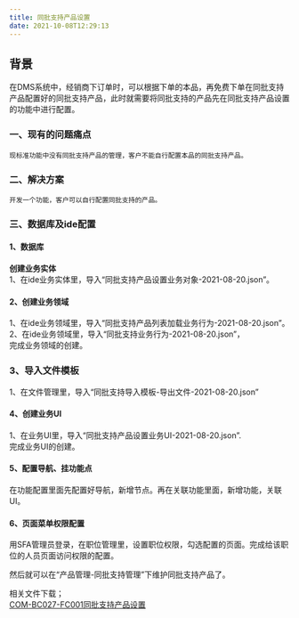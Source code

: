```yaml
---
title: 同批支持产品设置
date: 2021-10-08T12:29:13
---
```


## 背景

在DMS系统中，经销商下订单时，可以根据下单的本品，再免费下单在同批支持产品配置好的同批支持产品，此时就需要将同批支持的产品先在同批支持产品设置的功能中进行配置。

### 一、现有的问题痛点

```
现标准功能中没有同批支持产品的管理，客户不能自行配置本品的同批支持产品。
```

### 二、解决方案

```
开发一个功能，客户可以自行配置同批支持的产品。
```

### 三、数据库及ide配置

#### 1、数据库

**创建业务实体**  
1、在ide业务实体里，导入“同批支持产品设置业务对象-2021-08-20.json”。

#### 2、创建业务领域

1、在ide业务领域里，导入“同批支持产品列表加载业务行为-2021-08-20.json”。  
2、在ide业务领域里，导入“同批支持业务行为-2021-08-20.json”，  
完成业务领域的创建。

### 3、导入文件模板

1、在文件管理里，导入“同批支持导入模板-导出文件-2021-08-20.json”

#### 4、创建业务UI

1、在业务UI里，导入“同批支持产品设置业务UI-2021-08-20.json”.  
完成业务UI的创建。

#### 5、配置导航、挂功能点

在功能配置里面先配置好导航，新增节点。再在关联功能里面，新增功能，关联UI。

#### 6、页面菜单权限配置

用SFA管理员登录，在职位管理里，设置职位权限，勾选配置的页面。完成给该职位的人员页面访问权限的配置。

然后就可以在“产品管理-同批支持管理”下维护同批支持产品了。

相关文件下载；  
[COM-BC027-FC001同批支持产品设置](http://apaas.wxchina.com:8881/wp-content/uploads/COM-BC027-FC001同批支持产品设置.zip "COM-BC027-FC001同批支持产品设置")
